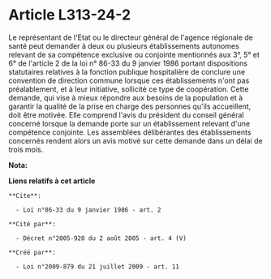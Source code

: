 # Article L313-24-2

Le représentant de l'Etat ou le directeur général de l'agence régionale de santé peut demander à deux ou plusieurs
établissements autonomes relevant de sa compétence exclusive ou conjointe mentionnés aux 3°, 5° et 6° de l'article 2 de la
loi n° 86-33 du 9 janvier 1986 portant dispositions statutaires relatives à la fonction publique hospitalière de conclure une
convention de direction commune lorsque ces établissements n'ont pas préalablement, et à leur initiative, sollicité ce type
de coopération. Cette demande, qui vise à mieux répondre aux besoins de la population et à garantir la qualité de la prise en
charge des personnes qu'ils accueillent, doit être motivée. Elle comprend l'avis du président du conseil général concerné
lorsque la demande porte sur un établissement relevant d'une compétence conjointe. Les assemblées délibérantes des
établissements concernés rendent alors un avis motivé sur cette demande dans un délai de trois mois.

**Nota:**



**Liens relatifs à cet article**

	**Cite**:

	  - Loi n°86-33 du 9 janvier 1986 - art. 2

	**Cité par**:

	  - Décret n°2005-920 du 2 août 2005 - art. 4 (V)

	**Créé par**:

	  - Loi n°2009-879 du 21 juillet 2009 - art. 11
